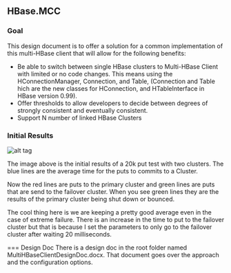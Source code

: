 HBase.MCC
-----------------------------

### GoalThis design document is to offer a solution for a common implementation of this multi-HBase client that will allow for the following benefits:* Be able to switch between single HBase clusters to Multi-HBase Client with limited or no code changes.  This means using the HConnectionManager, Connection, and Table, (Connection and Table hich are the new classes for HConnection, and HTableInterface in HBase version 0.99).* Offer thresholds to allow developers to decide between degrees of strongly consistent and eventually consistent.* Support N number of linked HBase Clusters

### Initial Results

![alt tag](https://raw.githubusercontent.com/tmalaska/HBase.MCC/master/AveragePutTimeWithMultiRestartsAndShutDowns.png)

The image above is the initial results of a 20k put test with two clusters.  The blue lines are the average time for the puts to commits to a Cluster.  Now the red lines are puts to the primary cluster and green lines are puts that are send to the failover cluster.  When you see green lines they are the results of the primary cluster being shut down or bounced. The cool thing here is we are keeping a pretty good average even in the case of extreme failure.  There is an increase in the time to put to the failover cluster but that is because I set the parameters to only go to the failover cluster after waiting 20 milliseconds.=== Design Doc
There is a design doc in the root folder named MultiHBaseClientDesignDoc.docx.  That document goes over the approach and the configuration options.

